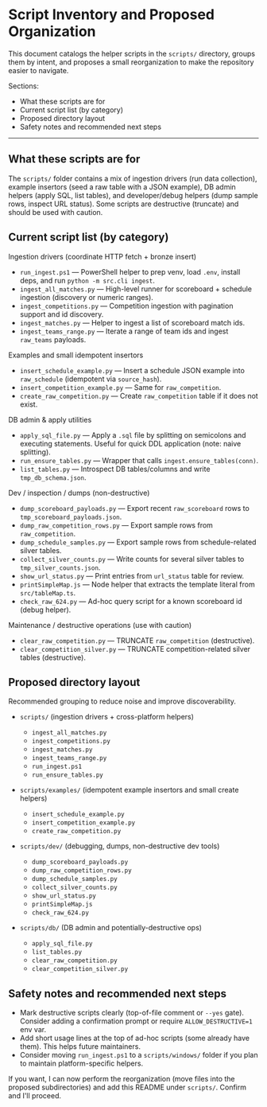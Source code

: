 # Script Inventory and Proposed Organization

This document catalogs the helper scripts in the `scripts/` directory, groups them by intent, and proposes a small reorganization to make the repository easier to navigate.

Sections:
- What these scripts are for
- Current script list (by category)
- Proposed directory layout
- Safety notes and recommended next steps

---

## What these scripts are for

The `scripts/` folder contains a mix of ingestion drivers (run data collection), example insertors (seed a raw table with a JSON example), DB admin helpers (apply SQL, list tables), and developer/debug helpers (dump sample rows, inspect URL status). Some scripts are destructive (truncate) and should be used with caution.

## Current script list (by category)

Ingestion drivers (coordinate HTTP fetch + bronze insert)
- `run_ingest.ps1` — PowerShell helper to prep venv, load `.env`, install deps, and run `python -m src.cli ingest`.
- `ingest_all_matches.py` — High-level runner for scoreboard + schedule ingestion (discovery or numeric ranges).
- `ingest_competitions.py` — Competition ingestion with pagination support and id discovery.
- `ingest_matches.py` — Helper to ingest a list of scoreboard match ids.
- `ingest_teams_range.py` — Iterate a range of team ids and ingest `raw_teams` payloads.

Examples and small idempotent insertors
- `insert_schedule_example.py` — Insert a schedule JSON example into `raw_schedule` (idempotent via `source_hash`).
- `insert_competition_example.py` — Same for `raw_competition`.
- `create_raw_competition.py` — Create `raw_competition` table if it does not exist.

DB admin & apply utilities
- `apply_sql_file.py` — Apply a `.sql` file by splitting on semicolons and executing statements. Useful for quick DDL application (note: naive splitting).
- `run_ensure_tables.py` — Wrapper that calls `ingest.ensure_tables(conn)`.
- `list_tables.py` — Introspect DB tables/columns and write `tmp_db_schema.json`.

Dev / inspection / dumps (non-destructive)
- `dump_scoreboard_payloads.py` — Export recent `raw_scoreboard` rows to `tmp_scoreboard_payloads.json`.
- `dump_raw_competition_rows.py` — Export sample rows from `raw_competition`.
- `dump_schedule_samples.py` — Export sample rows from schedule-related silver tables.
- `collect_silver_counts.py` — Write counts for several silver tables to `tmp_silver_counts.json`.
- `show_url_status.py` — Print entries from `url_status` table for review.
- `printSimpleMap.js` — Node helper that extracts the template literal from `src/tableMap.ts`.
- `check_raw_624.py` — Ad-hoc query script for a known scoreboard id (debug helper).

Maintenance / destructive operations (use with caution)
- `clear_raw_competition.py` — TRUNCATE `raw_competition` (destructive).
- `clear_competition_silver.py` — TRUNCATE competition-related silver tables (destructive).

## Proposed directory layout

Recommended grouping to reduce noise and improve discoverability.

- `scripts/` (ingestion drivers + cross-platform helpers)
  - `ingest_all_matches.py`
  - `ingest_competitions.py`
  - `ingest_matches.py`
  - `ingest_teams_range.py`
  - `run_ingest.ps1`
  - `run_ensure_tables.py`

- `scripts/examples/` (idempotent example insertors and small create helpers)
  - `insert_schedule_example.py`
  - `insert_competition_example.py`
  - `create_raw_competition.py`

- `scripts/dev/` (debugging, dumps, non-destructive dev tools)
  - `dump_scoreboard_payloads.py`
  - `dump_raw_competition_rows.py`
  - `dump_schedule_samples.py`
  - `collect_silver_counts.py`
  - `show_url_status.py`
  - `printSimpleMap.js`
  - `check_raw_624.py`

- `scripts/db/` (DB admin and potentially-destructive ops)
  - `apply_sql_file.py`
  - `list_tables.py`
  - `clear_raw_competition.py`
  - `clear_competition_silver.py`

## Safety notes and recommended next steps

- Mark destructive scripts clearly (top-of-file comment or `--yes` gate). Consider adding a confirmation prompt or require `ALLOW_DESTRUCTIVE=1` env var.
- Add short usage lines at the top of ad-hoc scripts (some already have them). This helps future maintainers.
- Consider moving `run_ingest.ps1` to a `scripts/windows/` folder if you plan to maintain platform-specific helpers.

If you want, I can now perform the reorganization (move files into the proposed subdirectories) and add this README under `scripts/`. Confirm and I'll proceed.
